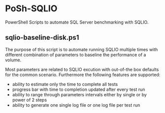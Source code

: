 PoSh-SQLIO
==========

PowerShell Scripts to automate SQL Server benchmarking with SQLIO.

sqlio-baseline-disk.ps1
-----------------------
The purpose of this script is to automate running SQLIO multiple times with different combination of parameters to baseline the performance of a volume.

Most parameters are related to SQLIO excution with out-of-the box defaults for the
common scenario. Furthermore the following features are supported:
  - ability to estimate only the time to complete all tests
  - progress bar with time to completion updated after every test run
  - ability to range through parameters intervals either by single or by power of 2 steps
  - ability to generate one single log file or one log file per test run
